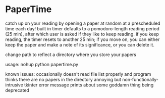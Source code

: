 # PaperTime
catch up on your reading by opening a paper at random at a prescheduled time each day! built in timer defaults to a pomodoro-length reading period (25 min), after which user is asked if they like to keep reading. if you keep reading, the timer resets to another 25 min; if you move on, you can either keep the paper and make a note of its significance, or you can delete it. 

change path to reflect a directory where you store your papers

usage:
nohup python papertime.py

known issues:
occasionally doesn't read file list properly and program thinks there are no papers in the directory
annoying but non-functionally-intrusive tkinter error message prints about some goddamn thing being deprecated
 
